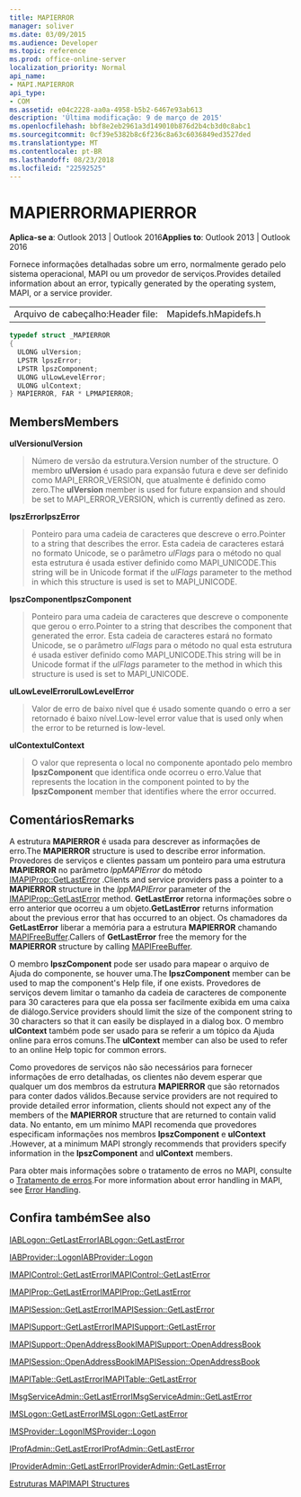 ```yaml
---
title: MAPIERROR
manager: soliver
ms.date: 03/09/2015
ms.audience: Developer
ms.topic: reference
ms.prod: office-online-server
localization_priority: Normal
api_name:
- MAPI.MAPIERROR
api_type:
- COM
ms.assetid: e04c2228-aa0a-4958-b5b2-6467e93ab613
description: 'Última modificação: 9 de março de 2015'
ms.openlocfilehash: bbf8e2eb2961a3d149010b876d2b4cb3d0c8abc1
ms.sourcegitcommit: 0cf39e5382b8c6f236c8a63c6036849ed3527ded
ms.translationtype: MT
ms.contentlocale: pt-BR
ms.lasthandoff: 08/23/2018
ms.locfileid: "22592525"
---
```

# <a name="mapierror"></a><span data-ttu-id="12f3d-103">MAPIERROR</span><span class="sxs-lookup"><span data-stu-id="12f3d-103">MAPIERROR</span></span>

  
  
<span data-ttu-id="12f3d-104">**Aplica-se a**: Outlook 2013 | Outlook 2016</span><span class="sxs-lookup"><span data-stu-id="12f3d-104">**Applies to**: Outlook 2013 | Outlook 2016</span></span> 
  
<span data-ttu-id="12f3d-105">Fornece informações detalhadas sobre um erro, normalmente gerado pelo sistema operacional, MAPI ou um provedor de serviços.</span><span class="sxs-lookup"><span data-stu-id="12f3d-105">Provides detailed information about an error, typically generated by the operating system, MAPI, or a service provider.</span></span> 
  
|||
|:-----|:-----|
|<span data-ttu-id="12f3d-106">Arquivo de cabeçalho:</span><span class="sxs-lookup"><span data-stu-id="12f3d-106">Header file:</span></span>  <br/> |<span data-ttu-id="12f3d-107">Mapidefs.h</span><span class="sxs-lookup"><span data-stu-id="12f3d-107">Mapidefs.h</span></span>  <br/> |
   
```cpp
typedef struct _MAPIERROR
{
  ULONG ulVersion;
  LPSTR lpszError;
  LPSTR lpszComponent;
  ULONG ulLowLevelError;
  ULONG ulContext;
} MAPIERROR, FAR * LPMAPIERROR;

```

## <a name="members"></a><span data-ttu-id="12f3d-108">Members</span><span class="sxs-lookup"><span data-stu-id="12f3d-108">Members</span></span>

 <span data-ttu-id="12f3d-109">**ulVersion**</span><span class="sxs-lookup"><span data-stu-id="12f3d-109">**ulVersion**</span></span>
  
> <span data-ttu-id="12f3d-110">Número de versão da estrutura.</span><span class="sxs-lookup"><span data-stu-id="12f3d-110">Version number of the structure.</span></span> <span data-ttu-id="12f3d-111">O membro **ulVersion** é usado para expansão futura e deve ser definido como MAPI_ERROR_VERSION, que atualmente é definido como zero.</span><span class="sxs-lookup"><span data-stu-id="12f3d-111">The **ulVersion** member is used for future expansion and should be set to MAPI_ERROR_VERSION, which is currently defined as zero.</span></span> 
    
 <span data-ttu-id="12f3d-112">**lpszError**</span><span class="sxs-lookup"><span data-stu-id="12f3d-112">**lpszError**</span></span>
  
> <span data-ttu-id="12f3d-113">Ponteiro para uma cadeia de caracteres que descreve o erro.</span><span class="sxs-lookup"><span data-stu-id="12f3d-113">Pointer to a string that describes the error.</span></span> <span data-ttu-id="12f3d-114">Esta cadeia de caracteres estará no formato Unicode, se o parâmetro _ulFlags_ para o método no qual esta estrutura é usada estiver definido como MAPI_UNICODE.</span><span class="sxs-lookup"><span data-stu-id="12f3d-114">This string will be in Unicode format if the  _ulFlags_ parameter to the method in which this structure is used is set to MAPI_UNICODE.</span></span> 
    
 <span data-ttu-id="12f3d-115">**lpszComponent**</span><span class="sxs-lookup"><span data-stu-id="12f3d-115">**lpszComponent**</span></span>
  
> <span data-ttu-id="12f3d-116">Ponteiro para uma cadeia de caracteres que descreve o componente que gerou o erro.</span><span class="sxs-lookup"><span data-stu-id="12f3d-116">Pointer to a string that describes the component that generated the error.</span></span> <span data-ttu-id="12f3d-117">Esta cadeia de caracteres estará no formato Unicode, se o parâmetro _ulFlags_ para o método no qual esta estrutura é usada estiver definido como MAPI_UNICODE.</span><span class="sxs-lookup"><span data-stu-id="12f3d-117">This string will be in Unicode format if the  _ulFlags_ parameter to the method in which this structure is used is set to MAPI_UNICODE.</span></span> 
    
 <span data-ttu-id="12f3d-118">**ulLowLevelError**</span><span class="sxs-lookup"><span data-stu-id="12f3d-118">**ulLowLevelError**</span></span>
  
> <span data-ttu-id="12f3d-119">Valor de erro de baixo nível que é usado somente quando o erro a ser retornado é baixo nível.</span><span class="sxs-lookup"><span data-stu-id="12f3d-119">Low-level error value that is used only when the error to be returned is low-level.</span></span>
    
 <span data-ttu-id="12f3d-120">**ulContext**</span><span class="sxs-lookup"><span data-stu-id="12f3d-120">**ulContext**</span></span>
  
> <span data-ttu-id="12f3d-121">O valor que representa o local no componente apontado pelo membro **lpszComponent** que identifica onde ocorreu o erro.</span><span class="sxs-lookup"><span data-stu-id="12f3d-121">Value that represents the location in the component pointed to by the **lpszComponent** member that identifies where the error occurred.</span></span> 
    
## <a name="remarks"></a><span data-ttu-id="12f3d-122">Comentários</span><span class="sxs-lookup"><span data-stu-id="12f3d-122">Remarks</span></span>

<span data-ttu-id="12f3d-123">A estrutura **MAPIERROR** é usada para descrever as informações de erro.</span><span class="sxs-lookup"><span data-stu-id="12f3d-123">The **MAPIERROR** structure is used to describe error information.</span></span> <span data-ttu-id="12f3d-124">Provedores de serviços e clientes passam um ponteiro para uma estrutura **MAPIERROR** no parâmetro _lppMAPIError_ do método [IMAPIProp::GetLastError](imapiprop-getlasterror.md) .</span><span class="sxs-lookup"><span data-stu-id="12f3d-124">Clients and service providers pass a pointer to a **MAPIERROR** structure in the  _lppMAPIError_ parameter of the [IMAPIProp::GetLastError](imapiprop-getlasterror.md) method.</span></span> <span data-ttu-id="12f3d-125">**GetLastError** retorna informações sobre o erro anterior que ocorreu a um objeto.</span><span class="sxs-lookup"><span data-stu-id="12f3d-125">**GetLastError** returns information about the previous error that has occurred to an object.</span></span> <span data-ttu-id="12f3d-126">Os chamadores da **GetLastError** liberar a memória para a estrutura **MAPIERROR** chamando [MAPIFreeBuffer](mapifreebuffer.md).</span><span class="sxs-lookup"><span data-stu-id="12f3d-126">Callers of **GetLastError** free the memory for the **MAPIERROR** structure by calling [MAPIFreeBuffer](mapifreebuffer.md).</span></span>
  
<span data-ttu-id="12f3d-127">O membro **lpszComponent** pode ser usado para mapear o arquivo de Ajuda do componente, se houver uma.</span><span class="sxs-lookup"><span data-stu-id="12f3d-127">The **lpszComponent** member can be used to map the component's Help file, if one exists.</span></span> <span data-ttu-id="12f3d-128">Provedores de serviços devem limitar o tamanho da cadeia de caracteres de componente para 30 caracteres para que ela possa ser facilmente exibida em uma caixa de diálogo.</span><span class="sxs-lookup"><span data-stu-id="12f3d-128">Service providers should limit the size of the component string to 30 characters so that it can easily be displayed in a dialog box.</span></span> <span data-ttu-id="12f3d-129">O membro **ulContext** também pode ser usado para se referir a um tópico da Ajuda online para erros comuns.</span><span class="sxs-lookup"><span data-stu-id="12f3d-129">The **ulContext** member can also be used to refer to an online Help topic for common errors.</span></span> 
  
<span data-ttu-id="12f3d-130">Como provedores de serviços não são necessários para fornecer informações de erro detalhadas, os clientes não devem esperar que qualquer um dos membros da estrutura **MAPIERROR** que são retornados para conter dados válidos.</span><span class="sxs-lookup"><span data-stu-id="12f3d-130">Because service providers are not required to provide detailed error information, clients should not expect any of the members of the **MAPIERROR** structure that are returned to contain valid data.</span></span> <span data-ttu-id="12f3d-131">No entanto, em um mínimo MAPI recomenda que provedores especificam informações nos membros **lpszComponent** e **ulContext** .</span><span class="sxs-lookup"><span data-stu-id="12f3d-131">However, at a minimum MAPI strongly recommends that providers specify information in the **lpszComponent** and **ulContext** members.</span></span> 
  
<span data-ttu-id="12f3d-132">Para obter mais informações sobre o tratamento de erros no MAPI, consulte o [Tratamento de erros](error-handling-in-mapi.md).</span><span class="sxs-lookup"><span data-stu-id="12f3d-132">For more information about error handling in MAPI, see [Error Handling](error-handling-in-mapi.md).</span></span>
  
## <a name="see-also"></a><span data-ttu-id="12f3d-133">Confira também</span><span class="sxs-lookup"><span data-stu-id="12f3d-133">See also</span></span>



[<span data-ttu-id="12f3d-134">IABLogon::GetLastError</span><span class="sxs-lookup"><span data-stu-id="12f3d-134">IABLogon::GetLastError</span></span>](iablogon-getlasterror.md)
  
[<span data-ttu-id="12f3d-135">IABProvider::Logon</span><span class="sxs-lookup"><span data-stu-id="12f3d-135">IABProvider::Logon</span></span>](iabprovider-logon.md)
  
[<span data-ttu-id="12f3d-136">IMAPIControl::GetLastError</span><span class="sxs-lookup"><span data-stu-id="12f3d-136">IMAPIControl::GetLastError</span></span>](imapicontrol-getlasterror.md)
  
[<span data-ttu-id="12f3d-137">IMAPIProp::GetLastError</span><span class="sxs-lookup"><span data-stu-id="12f3d-137">IMAPIProp::GetLastError</span></span>](imapiprop-getlasterror.md)
  
[<span data-ttu-id="12f3d-138">IMAPISession::GetLastError</span><span class="sxs-lookup"><span data-stu-id="12f3d-138">IMAPISession::GetLastError</span></span>](imapisession-getlasterror.md)
  
[<span data-ttu-id="12f3d-139">IMAPISupport::GetLastError</span><span class="sxs-lookup"><span data-stu-id="12f3d-139">IMAPISupport::GetLastError</span></span>](imapisupport-getlasterror.md)
  
[<span data-ttu-id="12f3d-140">IMAPISupport::OpenAddressBook</span><span class="sxs-lookup"><span data-stu-id="12f3d-140">IMAPISupport::OpenAddressBook</span></span>](imapisupport-openaddressbook.md)
  
[<span data-ttu-id="12f3d-141">IMAPISession::OpenAddressBook</span><span class="sxs-lookup"><span data-stu-id="12f3d-141">IMAPISession::OpenAddressBook</span></span>](imapisession-openaddressbook.md)
  
[<span data-ttu-id="12f3d-142">IMAPITable::GetLastError</span><span class="sxs-lookup"><span data-stu-id="12f3d-142">IMAPITable::GetLastError</span></span>](imapitable-getlasterror.md)
  
[<span data-ttu-id="12f3d-143">IMsgServiceAdmin::GetLastError</span><span class="sxs-lookup"><span data-stu-id="12f3d-143">IMsgServiceAdmin::GetLastError</span></span>](imsgserviceadmin-getlasterror.md)
  
[<span data-ttu-id="12f3d-144">IMSLogon::GetLastError</span><span class="sxs-lookup"><span data-stu-id="12f3d-144">IMSLogon::GetLastError</span></span>](imslogon-getlasterror.md)
  
[<span data-ttu-id="12f3d-145">IMSProvider::Logon</span><span class="sxs-lookup"><span data-stu-id="12f3d-145">IMSProvider::Logon</span></span>](imsprovider-logon.md)
  
[<span data-ttu-id="12f3d-146">IProfAdmin::GetLastError</span><span class="sxs-lookup"><span data-stu-id="12f3d-146">IProfAdmin::GetLastError</span></span>](iprofadmin-getlasterror.md)
  
[<span data-ttu-id="12f3d-147">IProviderAdmin::GetLastError</span><span class="sxs-lookup"><span data-stu-id="12f3d-147">IProviderAdmin::GetLastError</span></span>](iprovideradmin-getlasterror.md)


[<span data-ttu-id="12f3d-148">Estruturas MAPI</span><span class="sxs-lookup"><span data-stu-id="12f3d-148">MAPI Structures</span></span>](mapi-structures.md)

